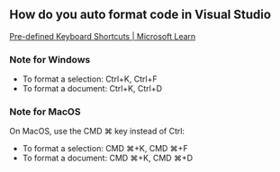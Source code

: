 ##  How do you auto format code in Visual Studio

[Pre-defined Keyboard Shortcuts | Microsoft Learn](https://learn.microsoft.com/en-us/previous-versions/visualstudio/visual-studio-2010/da5kh0wa(v=vs.100))

### Note for Windows
- To format a selection: Ctrl+K, Ctrl+F
- To format a document: Ctrl+K, Ctrl+D

### Note for MacOS
On MacOS, use the CMD ⌘ key instead of Ctrl:
- To format a selection: CMD ⌘+K, CMD ⌘+F
- To format a document: CMD ⌘+K, CMD ⌘+D
